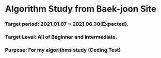 # Algorithm Study from Baek-joon Site
### Target period: 2021.01.07 ~ 2021.06.30(Expected).
### Target Level: All of Beginner and Intermediate.
### Purpose: For my algorithms study (Coding Test)
